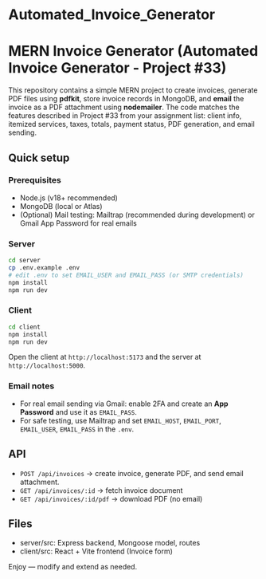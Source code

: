 # Automated_Invoice_Generator

# MERN Invoice Generator (Automated Invoice Generator - Project #33)

This repository contains a simple MERN project to create invoices, generate PDF files using **pdfkit**, store invoice records in MongoDB, and **email** the invoice as a PDF attachment using **nodemailer**.
The code matches the features described in Project #33 from your assignment list: client info, itemized services, taxes, totals, payment status, PDF generation, and email sending.

## Quick setup

### Prerequisites
- Node.js (v18+ recommended)
- MongoDB (local or Atlas)
- (Optional) Mail testing: Mailtrap (recommended during development) or Gmail App Password for real emails

### Server
```bash
cd server
cp .env.example .env
# edit .env to set EMAIL_USER and EMAIL_PASS (or SMTP credentials)
npm install
npm run dev
```

### Client
```bash
cd client
npm install
npm run dev
```

Open the client at `http://localhost:5173` and the server at `http://localhost:5000`.

### Email notes
- For real email sending via Gmail: enable 2FA and create an **App Password** and use it as `EMAIL_PASS`.
- For safe testing, use Mailtrap and set `EMAIL_HOST`, `EMAIL_PORT`, `EMAIL_USER`, `EMAIL_PASS` in the `.env`.

## API
- `POST /api/invoices` → create invoice, generate PDF, and send email attachment.
- `GET /api/invoices/:id` → fetch invoice document
- `GET /api/invoices/:id/pdf` → download PDF (no email)

## Files
- server/src: Express backend, Mongoose model, routes
- client/src: React + Vite frontend (Invoice form)

Enjoy — modify and extend as needed.
